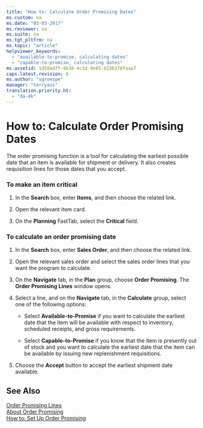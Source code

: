 ```yaml
---
title: "How to: Calculate Order Promising Dates"
ms.custom: na
ms.date: "03-03-2017"
ms.reviewer: na
ms.suite: na
ms.tgt_pltfrm: na
ms.topic: "article"
helpviewer_keywords: 
  - "available-to-promise, calculating dates"
  - "capable-to-promise, calculating dates"
ms.assetid: 1d58ad7f-4b38-4c1d-9e85-b23b376faaa7
caps.latest.revision: 8
ms.author: "sgroespe"
manager: "terryaus"
translation.priority.ht: 
  - "da-dk"
---
```

# How to: Calculate Order Promising Dates
The order promising function is a tool for calculating the earliest possible date that an item is available for shipment or delivery. It also creates requisition lines for those dates that you accept.  
  
### To make an item critical  
  
1.  In the **Search** box, enter **Items**, and then choose the related link.  
  
2.  Open the relevant item card.  
  
3.  On the **Planning** FastTab, select the **Critical** field.  
  
### To calculate an order promising date  
  
1.  In the **Search** box, enter **Sales Order**, and then choose the related link.  
  
2.  Open the relevant sales order and select the sales order lines that you want the program to calculate.  
  
3.  On the **Navigate** tab, in the **Plan** group, choose **Order Promising**. The **Order Promising Lines** window opens.  
  
4.  Select a line, and on the **Navigate** tab, in the **Calculate** group, select one of the following options:  
  
    -   Select **Available\-to\-Promise** if you want to calculate the earliest date that the item will be available with respect to inventory, scheduled receipts, and gross requirements.  
  
    -   Select **Capable\-to\-Promise** if you know that the item is presently out of stock and you want to calculate the earliest date that the item can be available by issuing new replenishment requisitions.  
  
5.  Choose the **Accept** button to accept the earliest shipment date available.  
  
## See Also  
 [Order Promising Lines](../Topic/\($%20N_99000959%20Order%20Promising%20Lines%20$\).md)   
 [About Order Promising](../Sales/about-order-promising.md)   
 [How to: Set Up Order Promising](../Sales/how-to-set-up-order-promising.md)